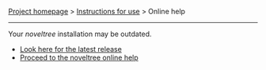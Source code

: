 [Project homepage](../index) > [Instructions for use](../usage) > Online help

--- 

Your *noveltree* installation may be outdated. 

- [Look here for the latest release](../index#download-and-install)
- [Proceed to the noveltree online help](https://peter88213.github.io/noveltree-help/)